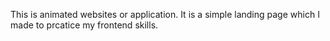This is animated websites or application.
It is a simple landing page which I made to prcatice my frontend skills.
